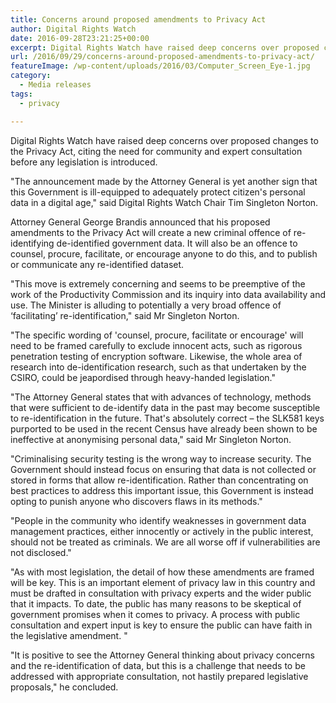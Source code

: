 ```yaml
---
title: Concerns around proposed amendments to Privacy Act
author: Digital Rights Watch
date: 2016-09-28T23:21:25+00:00
excerpt: Digital Rights Watch have raised deep concerns over proposed changes to the Privacy Act, citing the need for community and expert consultation before any legislation is introduced.
url: /2016/09/29/concerns-around-proposed-amendments-to-privacy-act/
featureImage: /wp-content/uploads/2016/03/Computer_Screen_Eye-1.jpg
category:
  - Media releases
tags:
  - privacy

---
```

<span style="font-weight: 400;">Digital Rights Watch have raised deep concerns over proposed changes to the Privacy Act, citing the need for community and expert consultation before any legislation is introduced.</span>

<span style="font-weight: 400;">"The announcement made by the Attorney General is yet another sign that this Government is ill-equipped to adequately protect citizen's personal data in a digital age," said Digital Rights Watch Chair Tim Singleton Norton.</span>

<span style="font-weight: 400;">Attorney General George Brandis announced that his proposed amendments to the Privacy Act will create a new criminal offence of re-identifying de-identified government data. It will also be an offence to counsel, procure, facilitate, or encourage anyone to do this, and to publish or communicate any re-identified dataset.</span>

<span style="font-weight: 400;">"This move is extremely concerning and seems to be preemptive of the work of the Productivity Commission and its inquiry into data availability and use. The Minister is alluding to potentially a very broad offence of &#8216;facilitating&#8217; re-identification," said Mr Singleton Norton.</span>

<span style="font-weight: 400;">"The specific wording of 'counsel, procure, facilitate or encourage' will need to be framed carefully to exclude innocent acts, such as rigorous penetration testing of encryption software. Likewise, the whole area of research into de-identification research, such as that undertaken by the CSIRO, could be jeapordised through heavy-handed legislation."</span>

<span style="font-weight: 400;">"The Attorney General states that with advances of technology, methods that were sufficient to de-identify data in the past may become susceptible to re-identification in the future. That's absolutely correct – the SLK581 keys purported to be used in the recent Census have already been shown to be ineffective at anonymising personal data," said Mr Singleton Norton.</span>

<span style="font-weight: 400;">"Criminalising security testing is the wrong way to increase security. The Government should instead focus on ensuring that data is not collected or stored in forms that allow re-identification. Rather than concentrating on best practices to address this important issue, this Government is instead opting to punish anyone who discovers flaws in its methods."</span>

<span style="font-weight: 400;">"People in the community who identify weaknesses in government data management practices, either innocently or actively in the public interest, should not be treated as criminals. We are all worse off if vulnerabilities are not disclosed." </span>

<span style="font-weight: 400;">"As with most legislation, the detail of how these amendments are framed will be key. This is an important element of privacy law in this country and must be drafted in consultation with privacy experts and the wider public that it impacts. To date, the public has many reasons to be skeptical of government promises when it comes to privacy. A process with public consultation and expert input is key to ensure the public can have faith in the legislative amendment. "</span>

<span style="font-weight: 400;">"It is positive to see the Attorney General thinking about privacy concerns and the re-identification of data, but this is a challenge that needs to be addressed with appropriate consultation, not hastily prepared legislative proposals," he concluded. </span>
